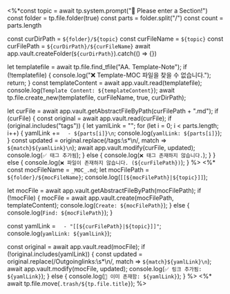 <%*const topic = await tp.system.prompt("📖 Please enter a Section!")
const folder = tp.file.folder(true)
const parts = folder.split("/")
const count = parts.length

const curDirPath = `${folder}/${topic}`
const curFileName = `${topic}`
const curFilePath = `${curDirPath}/${curFileName}`
await app.vault.createFolder(`${curDirPath}`).catch(() => {})

let templatefile = await tp.file.find_tfile("AA. Template-Note");
if (!templatefile) {
	console.log("❌ Template-MOC 파일을 찾을 수 없습니다.");
	return;
}
const templateContent = await app.vault.read(templatefile);
console.log(`Template Content: ${templateContent}`);
await tp.file.create_new(templatefile, curFileName, true, curDirPath);

let curFile = await app.vault.getAbstractFileByPath(curFilePath + ".md");
if (curFile) {
	const original = await app.vault.read(curFile);
	if (original.includes("tags")) {
		let yamlLink = "";
		for (let i = 0; i < parts.length; i++) {
			yamlLink += `  - ${parts[i]}\n`;
			console.log(`yamlLink: ${parts[i]}`);
		}
		const updated = original.replace(/tags:\s*\n/, match => `${match}${yamlLink}\n`);
		await app.vault.modify(curFile, updated);
		console.log(`✅ 태그 추가됨`);
	} else {
		console.log(`❌ 태그 존재하지 않습니다.`);
	}
} else {
	console.log(`❌ 파일이 존재하지 않습니다. (${curFilePath})`);
}
%>
<%*
const mocFileName = `_MOC_.md`;
let mocFilePath = `${folder}/${mocFileName}`;
console.log(`[[${mocFilePath}|${topic}]]`);

let mocFile = await app.vault.getAbstractFileByPath(mocFilePath);
if (!mocFile) {
	mocFile = await app.vault.create(mocFilePath, templateContent);
	console.log(`Create: ${mocFilePath}`);
} else {
	console.log(`Find: ${mocFilePath}`);
}

const yamlLink = `  - "[[${curFilePath}|${topic}]]"`;
console.log(`yamlLink: ${yamlLink}`);

const original = await app.vault.read(mocFile);
if (!original.includes(yamlLink)) {
	const updated = original.replace(/Outgoinglinks:\s*\n/, match => `${match}${yamlLink}\n`);
	await app.vault.modify(mocFile, updated);
	console.log(`✅ 링크 추가됨: ${yamlLink}`);
} else {
	console.log(`🔁 이미 존재함: ${yamlLink}`);
}
%>
<%* await tp.file.move(`.trash/${tp.file.title}`); %>
